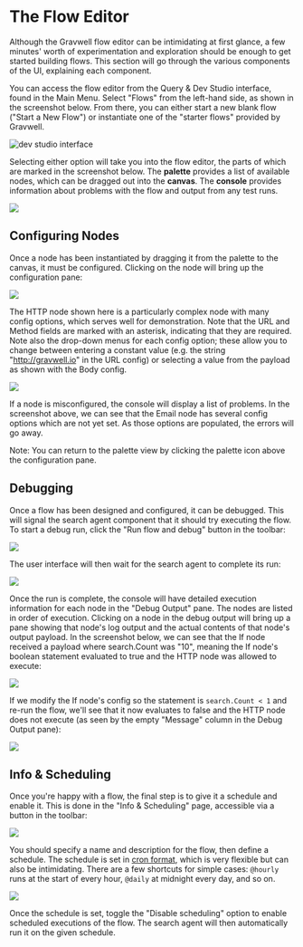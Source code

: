 # The Flow Editor

Although the Gravwell flow editor can be intimidating at first glance, a few minutes' worth of experimentation and exploration should be enough to get started building flows. This section will go through the various components of the UI, explaining each component.

You can access the flow editor from the Query & Dev Studio interface, found in the Main Menu. Select "Flows" from the left-hand side, as shown in the screenshot below. From there, you can either start a new blank flow ("Start a New Flow") or instantiate one of the "starter flows" provided by Gravwell.

![dev studio interface](dev-studio.png)

Selecting either option will take you into the flow editor, the parts of which are marked in the screenshot below. The **palette** provides a list of available nodes, which can be dragged out into the **canvas**. The **console** provides information about problems with the flow and output from any test runs.

![](editor.png)

## Configuring Nodes

Once a node has been instantiated by dragging it from the palette to the canvas, it must be configured. Clicking on the node will bring up the configuration pane:

![](node-config.png)

The HTTP node shown here is a particularly complex node with many config options, which serves well for demonstration. Note that the URL and Method fields are marked with an asterisk, indicating that they are required. Note also the drop-down menus for each config option; these allow you to change between entering a constant value (e.g. the string "http://gravwell.io" in the URL config) or selecting a value from the payload as shown with the Body config.

![](parse-errors.png)

If a node is misconfigured, the console will display a list of problems. In the screenshot above, we can see that the Email node has several config options which are not yet set. As those options are populated, the errors will go away.

Note: You can return to the palette view by clicking the palette icon above the configuration pane.

## Debugging

Once a flow has been designed and configured, it can be debugged. This will signal the search agent component that it should try executing the flow. To start a debug run, click the "Run flow and debug" button in the toolbar:

![](run-debug.png)

The user interface will then wait for the search agent to complete its run:

![](debug.png)

Once the run is complete, the console will have detailed execution information for each node in the "Debug Output" pane. The nodes are listed in order of execution. Clicking on a node in the debug output will bring up a pane showing that node's log output and the actual contents of that node's output payload. In the screenshot below, we can see that the If node received a payload where search.Count was "10", meaning the If node's boolean statement evaluated to true and the HTTP node was allowed to execute:

![](debug-if-payload.png)

If we modify the If node's config so the statement is `search.Count < 1` and re-run the flow, we'll see that it now evaluates to false and the HTTP node does not execute (as seen by the empty "Message" column in the Debug Output pane):

![](debug-if-false.png)

## Info & Scheduling

Once you're happy with a flow, the final step is to give it a schedule and enable it. This is done in the "Info & Scheduling" page, accessible via a button in the toolbar:

![](scheduling-button.png)

You should specify a name and description for the flow, then define a schedule. The schedule is set in [cron format](https://cron.help/), which is very flexible but can also be intimidating. There are a few shortcuts for simple cases: `@hourly` runs at the start of every hour, `@daily` at midnight every day, and so on.

![](scheduling.png)

Once the schedule is set, toggle the "Disable scheduling" option to enable scheduled executions of the flow. The search agent will then automatically run it on the given schedule.
